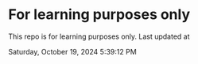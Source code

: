 # For learning purposes only
This repo is for learning purposes only.
Last updated at

Saturday, October 19, 2024 5:39:12 PM

